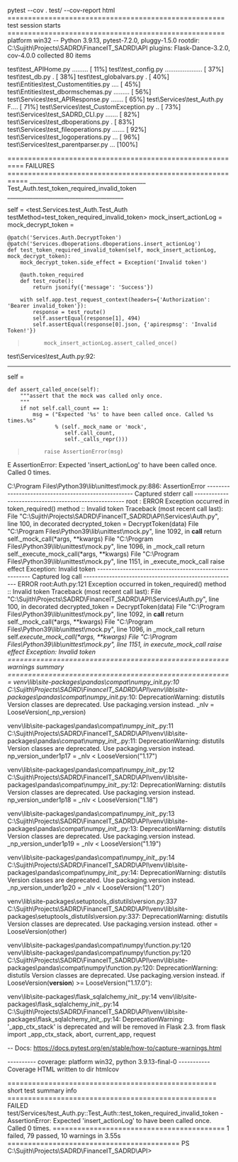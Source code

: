  pytest --cov . test/ --cov-report html
===================================================== test session starts =====================================================
platform win32 -- Python 3.9.13, pytest-7.2.0, pluggy-1.5.0
rootdir: C:\Sujith\Projects\SADRD\FinanceIT_SADRD\API
plugins: Flask-Dance-3.2.0, cov-4.0.0
collected 80 items

test\test_APIHome.py .........                                                                                           [ 11%]
test\test_config.py .....................                                                                                [ 37%]
test\test_db.py .                                                                                                        [ 38%] 
test\test_globalvars.py .                                                                                                [ 40%] 
test\Entities\test_Customentities.py ....                                                                                [ 45%]
test\Entities\test_dbormschemas.py .........                                                                             [ 56%]
test\Services\test_APIResponse.py .......                                                                                [ 65%]
test\Services\test_Auth.py F....                                                                                         [ 71%]
test\Services\test_CustomException.py ..                                                                                 [ 73%]
test\Services\test_SADRD_CLI.py .......                                                                                  [ 82%]
test\Services\test_dboperations.py .                                                                                     [ 83%]
test\Services\test_fileoperations.py .......                                                                             [ 92%]
test\Services\test_logoperations.py ...                                                                                  [ 96%]
test\Services\test_parentparser.py ...                                                                                   [100%]

========================================================== FAILURES =========================================================== 
_________________________________________ Test_Auth.test_token_required_invalid_token _________________________________________ 

self = <test.Services.test_Auth.Test_Auth testMethod=test_token_required_invalid_token>
mock_insert_actionLog = <MagicMock name='insert_actionLog' id='2359637972640'>
mock_decrypt_token = <MagicMock name='DecryptToken' id='2359637918672'>

    @patch('Services.Auth.DecryptToken')
    @patch('Services.dboperations.dboperations.insert_actionLog')
    def test_token_required_invalid_token(self, mock_insert_actionLog, mock_decrypt_token):
        mock_decrypt_token.side_effect = Exception('Invalid token')

        @auth.token_required
        def test_route():
            return jsonify({'message': 'Success'})

        with self.app.test_request_context(headers={'Authorization': 'Bearer invalid_token'}):
            response = test_route()
            self.assertEqual(response[1], 494)
            self.assertEqual(response[0].json, {'apirespmsg': 'Invalid Token!'})
>           mock_insert_actionLog.assert_called_once()

test\Services\test_Auth.py:92:
_ _ _ _ _ _ _ _ _ _ _ _ _ _ _ _ _ _ _ _ _ _ _ _ _ _ _ _ _ _ _ _ _ _ _ _ _ _ _ _ _ _ _ _ _ _ _ _ _ _ _ _ _ _ _ _ _ _ _ _ _ _ _ _ 

self = <MagicMock name='insert_actionLog' id='2359637972640'>

    def assert_called_once(self):
        """assert that the mock was called only once.
        """
        if not self.call_count == 1:
            msg = ("Expected '%s' to have been called once. Called %s times.%s"
                   % (self._mock_name or 'mock',
                      self.call_count,
                      self._calls_repr()))
>           raise AssertionError(msg)
E           AssertionError: Expected 'insert_actionLog' to have been called once. Called 0 times.

C:\Program Files\Python39\lib\unittest\mock.py:886: AssertionError
---------------------------------------------------- Captured stderr call ----------------------------------------------------- 
root        : ERROR    Exception occurred in token_required() method :: Invalid token
Traceback (most recent call last):
  File "C:\Sujith\Projects\SADRD\FinanceIT_SADRD\API\Services\Auth.py", line 100, in decorated
    decrypted_token = DecryptToken(data)
  File "C:\Program Files\Python39\lib\unittest\mock.py", line 1092, in __call__
    return self._mock_call(*args, **kwargs)
  File "C:\Program Files\Python39\lib\unittest\mock.py", line 1096, in _mock_call
    return self._execute_mock_call(*args, **kwargs)
  File "C:\Program Files\Python39\lib\unittest\mock.py", line 1151, in _execute_mock_call
    raise effect
Exception: Invalid token
------------------------------------------------------ Captured log call ------------------------------------------------------ 
ERROR    root:Auth.py:121 Exception occurred in token_required() method :: Invalid token
Traceback (most recent call last):
  File "C:\Sujith\Projects\SADRD\FinanceIT_SADRD\API\Services\Auth.py", line 100, in decorated
    decrypted_token = DecryptToken(data)
  File "C:\Program Files\Python39\lib\unittest\mock.py", line 1092, in __call__
    return self._mock_call(*args, **kwargs)
  File "C:\Program Files\Python39\lib\unittest\mock.py", line 1096, in _mock_call
    return self._execute_mock_call(*args, **kwargs)
  File "C:\Program Files\Python39\lib\unittest\mock.py", line 1151, in _execute_mock_call
    raise effect
Exception: Invalid token
====================================================== warnings summary ======================================================= 
venv\lib\site-packages\pandas\compat\numpy\__init__.py:10
  C:\Sujith\Projects\SADRD\FinanceIT_SADRD\API\venv\lib\site-packages\pandas\compat\numpy\__init__.py:10: DeprecationWarning: distutils Version classes are deprecated. Use packaging.version instead.
    _nlv = LooseVersion(_np_version)

venv\lib\site-packages\pandas\compat\numpy\__init__.py:11
  C:\Sujith\Projects\SADRD\FinanceIT_SADRD\API\venv\lib\site-packages\pandas\compat\numpy\__init__.py:11: DeprecationWarning: distutils Version classes are deprecated. Use packaging.version instead.
    np_version_under1p17 = _nlv < LooseVersion("1.17")

venv\lib\site-packages\pandas\compat\numpy\__init__.py:12
  C:\Sujith\Projects\SADRD\FinanceIT_SADRD\API\venv\lib\site-packages\pandas\compat\numpy\__init__.py:12: DeprecationWarning: distutils Version classes are deprecated. Use packaging.version instead.
    np_version_under1p18 = _nlv < LooseVersion("1.18")

venv\lib\site-packages\pandas\compat\numpy\__init__.py:13
  C:\Sujith\Projects\SADRD\FinanceIT_SADRD\API\venv\lib\site-packages\pandas\compat\numpy\__init__.py:13: DeprecationWarning: distutils Version classes are deprecated. Use packaging.version instead.
    _np_version_under1p19 = _nlv < LooseVersion("1.19")

venv\lib\site-packages\pandas\compat\numpy\__init__.py:14
  C:\Sujith\Projects\SADRD\FinanceIT_SADRD\API\venv\lib\site-packages\pandas\compat\numpy\__init__.py:14: DeprecationWarning: distutils Version classes are deprecated. Use packaging.version instead.
    _np_version_under1p20 = _nlv < LooseVersion("1.20")

venv\lib\site-packages\setuptools\_distutils\version.py:337
  C:\Sujith\Projects\SADRD\FinanceIT_SADRD\API\venv\lib\site-packages\setuptools\_distutils\version.py:337: DeprecationWarning: distutils Version classes are deprecated. Use packaging.version instead.
    other = LooseVersion(other)

venv\lib\site-packages\pandas\compat\numpy\function.py:120
venv\lib\site-packages\pandas\compat\numpy\function.py:120
  C:\Sujith\Projects\SADRD\FinanceIT_SADRD\API\venv\lib\site-packages\pandas\compat\numpy\function.py:120: DeprecationWarning: distutils Version classes are deprecated. Use packaging.version instead.
    if LooseVersion(__version__) >= LooseVersion("1.17.0"):

venv\lib\site-packages\flask_sqlalchemy\__init__.py:14
venv\lib\site-packages\flask_sqlalchemy\__init__.py:14
  C:\Sujith\Projects\SADRD\FinanceIT_SADRD\API\venv\lib\site-packages\flask_sqlalchemy\__init__.py:14: DeprecationWarning: '_app_ctx_stack' is deprecated and will be removed in Flask 2.3.
    from flask import _app_ctx_stack, abort, current_app, request

-- Docs: https://docs.pytest.org/en/stable/how-to/capture-warnings.html

---------- coverage: platform win32, python 3.9.13-final-0 -----------
Coverage HTML written to dir htmlcov

=================================================== short test summary info =================================================== 
FAILED test/Services/test_Auth.py::Test_Auth::test_token_required_invalid_token - AssertionError: Expected 'insert_actionLog' to have been called once. Called 0 times.
========================================== 1 failed, 79 passed, 10 warnings in 3.55s ========================================== 
PS C:\Sujith\Projects\SADRD\FinanceIT_SADRD\API> 
